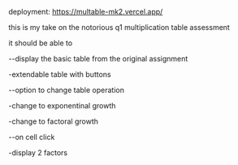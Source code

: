 deployment: https://multable-mk2.vercel.app/

this is my take on the notorious q1 multiplication table assessment

it should be able to

--display the basic table from the original assignment

-extendable table with buttons

--option to change table operation

-change to exponentinal growth

-change to factoral growth

--on cell click

-display 2 factors
